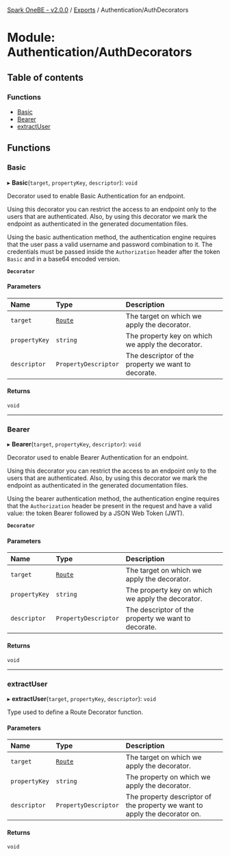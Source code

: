 [Spark OneBE - v2.0.0](../README.md) / [Exports](../modules.md) / Authentication/AuthDecorators

# Module: Authentication/AuthDecorators

## Table of contents

### Functions

- [Basic](Authentication_AuthDecorators.md#basic)
- [Bearer](Authentication_AuthDecorators.md#bearer)
- [extractUser](Authentication_AuthDecorators.md#extractuser)

## Functions

### Basic

▸ **Basic**(`target`, `propertyKey`, `descriptor`): `void`

Decorator used to enable Basic Authentication for an endpoint.

Using this decorator you can restrict the access to an endpoint only to the users
that are authenticated. Also, by using this decorator we mark the endpoint as
authenticated in the generated documentation files.

Using the basic authentication method, the authentication engine requires that
the user pass a valid username and password combination to it. The credentials
must be passed inside the `Authorization` header after the token `Basic` and
in a base64 encoded version.

**`Decorator`**

#### Parameters

| Name | Type | Description |
| :------ | :------ | :------ |
| `target` | [`Route`](../classes/Router_Route.Route.md) | The target on which we apply the decorator. |
| `propertyKey` | `string` | The property key on which we apply the decorator. |
| `descriptor` | `PropertyDescriptor` | The descriptor of the property we want to decorate. |

#### Returns

`void`

___

### Bearer

▸ **Bearer**(`target`, `propertyKey`, `descriptor`): `void`

Decorator used to enable Bearer Authentication for an endpoint.

Using this decorator you can restrict the access to an endpoint only to the users
that are authenticated. Also, by using this decorator we mark the endpoint as
authenticated in the generated documentation files.

Using the bearer authentication method, the authentication engine requires that
the `Authorization` header be present in the request and have a valid value:
the token Bearer followed by a JSON Web Token (JWT).

**`Decorator`**

#### Parameters

| Name | Type | Description |
| :------ | :------ | :------ |
| `target` | [`Route`](../classes/Router_Route.Route.md) | The target on which we apply the decorator. |
| `propertyKey` | `string` | The property key on which we apply the decorator. |
| `descriptor` | `PropertyDescriptor` | The descriptor of the property we want to decorate. |

#### Returns

`void`

___

### extractUser

▸ **extractUser**(`target`, `propertyKey`, `descriptor`): `void`

Type used to define a Route Decorator function.

#### Parameters

| Name | Type | Description |
| :------ | :------ | :------ |
| `target` | [`Route`](../classes/Router_Route.Route.md) | The target on which we apply the decorator. |
| `propertyKey` | `string` | The property on which we apply the decorator. |
| `descriptor` | `PropertyDescriptor` | The property descriptor of the property we want to apply the decorator on. |

#### Returns

`void`
